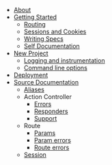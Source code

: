 * [About](README.md)
* [Getting Started](getting_started/README.md)
    * [Routing](getting_started/routing.md)
    * [Sessions and Cookies](getting_started/sessions.md)
    * [Writing Specs](getting_started/spec.md)
    * [Self Documentation](getting_started/openapi.md)
* [New Project](configuration/README.md)
    * [Logging and instrumentation](configuration/logging.md)
    * [Command line options](configuration/command_line.md)
* [Deployment](deployment/README.md)
* [Source Documentation](Config/environment.md)
    * [Aliases](ActionController/aliases.md)
    * Action Controller
        * [Errors](Error/index.md)
        * [Responders](Responders/index.md)
        * [Support](Support/index.md)
    * Route
        * [Params](Route/Param/Conversion/index.md)
        * [Param errors](Route/Param/Error/index.md)
        * [Route errors](Route/Error/index.md)
    * [Session](Session/index.md)
